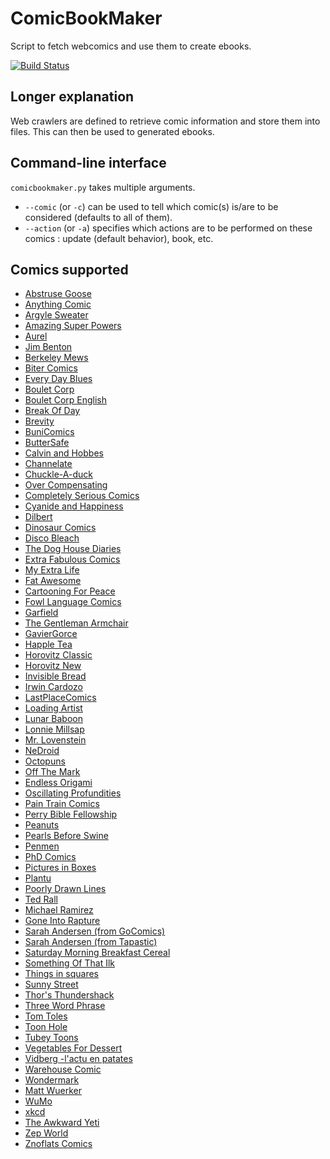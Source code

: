 ComicBookMaker
==============
Script to fetch webcomics and use them to create ebooks.

[![Build Status](https://travis-ci.org/SylvainDe/ComicBookMaker.svg?branch=master)](https://travis-ci.org/SylvainDe/ComicBookMaker)



Longer explanation
------------------
Web crawlers are defined to retrieve comic information and store them into files. This can then be used to generated ebooks.

Command-line interface
----------------------
`comicbookmaker.py` takes multiple arguments.
 * `--comic` (or `-c`) can be used to tell which comic(s) is/are to be considered (defaults to all of them).
 * `--action` (or `-a`) specifies which actions are to be performed on these comics : update (default behavior), book, etc.

Comics supported
----------------
 * [Abstruse Goose](http://abstrusegoose.com)
 * [Anything Comic](http://www.anythingcomic.com)
 * [Argyle Sweater](http://www.gocomics.com/theargylesweater)
 * [Amazing Super Powers](http://www.amazingsuperpowers.com)
 * [Aurel](http://cartooningforpeace.blog.lemonde.fr)
 * [Jim Benton](http://www.gocomics.com/jim-benton-cartoons)
 * [Berkeley Mews](http://www.berkeleymews.com)
 * [Biter Comics](http://www.bitercomics.com)
 * [Every Day Blues](http://everydayblues.net/)
 * [Boulet Corp](http://www.bouletcorp.com)
 * [Boulet Corp English](http://english.bouletcorp.com)
 * [Break Of Day](http://www.gocomics.com/break-of-day)
 * [Brevity](http://www.gocomics.com/brevity)
 * [BuniComics](http://www.bunicomic.com)
 * [ButterSafe](http://buttersafe.com)
 * [Calvin and Hobbes](http://marcel-oehler.marcellosendos.ch/comics/ch/)
 * [Channelate](http://www.channelate.com)
 * [Chuckle-A-duck](http://chuckleaduck.com/)
 * [Over Compensating](http://www.overcompensating.com)
 * [Completely Serious Comics](http://completelyseriouscomics.com/)
 * [Cyanide and Happiness](http://explosm.net)
 * [Dilbert](http://dilbert.com)
 * [Dinosaur Comics](http://www.qwantz.com)
 * [Disco Bleach](http://discobleach.com/)
 * [The Dog House Diaries](http://thedoghousediaries.com)
 * [Extra Fabulous Comics](http://extrafabulouscomics.com)
 * [My Extra Life](http://www.myextralife.com/)
 * [Fat Awesome](http://fatawesome.com/comics/)
 * [Cartooning For Peace](http://cartooningforpeace.blog.lemonde.fr)
 * [Fowl Language Comics](http://tapastic.com/series/Fowl-Language-Comics)
 * [Garfield](http://garfield.com)
 * [The Gentleman Armchair](http://thegentlemansarmchair.com)
 * [GavierGorce](http://xaviergorce.blog.lemonde.fr)
 * [Happle Tea](http://www.happletea.com)
 * [Horovitz Classic](http://www.horovitzcomics.com)
 * [Horovitz New](http://www.horovitzcomics.com)
 * [Invisible Bread](http://invisiblebread.com)
 * [Irwin Cardozo](http://irwincardozocomics.tumblr.com)
 * [LastPlaceComics](http://lastplacecomics.com)
 * [Loading Artist](http://www.loadingartist.com/latest/)
 * [Lunar Baboon](http://www.gocomics.com/lunarbaboon)
 * [Lonnie Millsap](http://www.lonniemillsap.com)
 * [Mr. Lovenstein](http://www.mrlovenstein.com)
 * [NeDroid](http://nedroid.com)
 * [Octopuns](http://www.octopuns.net)
 * [Off The Mark](http://www.gocomics.com/offthemark)
 * [Endless Origami](http://endlessorigami.com)
 * [Oscillating Profundities](http://tapastic.com/series/oscillatingprofundities)
 * [Pain Train Comics](http://paintraincomic.com)
 * [Perry Bible Fellowship](http://pbfcomics.com)
 * [Peanuts](http://www.gocomics.com/peanuts)
 * [Pearls Before Swine](http://www.gocomics.com/pearlsbeforeswine)
 * [Penmen](http://penmen.com)
 * [PhD Comics](http://phdcomics.com)
 * [Pictures in Boxes](http://www.picturesinboxes.com)
 * [Plantu](http://plantu.blog.lemonde.fr)
 * [Poorly Drawn Lines](http://poorlydrawnlines.com)
 * [Ted Rall](http://rall.com/comic/)
 * [Michael Ramirez](http://www.gocomics.com/michaelramirez)
 * [Gone Into Rapture](http://www.goneintorapture.com)
 * [Sarah Andersen (from GoComics)](http://www.gocomics.com/sarahs-scribbles)
 * [Sarah Andersen (from Tapastic)](http://tapastic.com/series/Doodle-Time)
 * [Saturday Morning Breakfast Cereal](http://www.smbc-comics.com)
 * [Something Of That Ilk](http://www.somethingofthatilk.com)
 * [Things in squares](http://www.thingsinsquares.com)
 * [Sunny Street](http://www.gocomics.com/sunny-street)
 * [Thor's Thundershack](http://www.thorsthundershack.com)
 * [Three Word Phrase](http://threewordphrase.com)
 * [Tom Toles](http://www.gocomics.com/tomtoles)
 * [Toon Hole](http://www.toonhole.com)
 * [Tubey Toons](http://tubeytoons.com)
 * [Vegetables For Dessert](http://tapastic.com/series/vegetablesfordessert)
 * [Vidberg -l'actu en patates](http://vidberg.blog.lemonde.fr)
 * [Warehouse Comic](http://warehousecomic.com)
 * [Wondermark](http://wondermark.com)
 * [Matt Wuerker](http://www.gocomics.com/mattwuerker)
 * [WuMo](http://www.gocomics.com/wumo)
 * [xkcd](http://xkcd.com)
 * [The Awkward Yeti](http://theawkwardyeti.com)
 * [Zep World](http://zepworld.blog.lemonde.fr)
 * [Znoflats Comics](http://tapastic.com/series/Znoflats-Comics)
